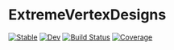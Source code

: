 # ExtremeVertexDesigns

[![Stable](https://img.shields.io/badge/docs-stable-blue.svg)](https://caseykneale.github.io/ExtremeVertexDesigns.jl/stable)
[![Dev](https://img.shields.io/badge/docs-dev-blue.svg)](https://caseykneale.github.io/ExtremeVertexDesigns.jl/dev)
[![Build Status](https://github.com/caseykneale/ExtremeVertexDesigns.jl/workflows/CI/badge.svg)](https://github.com/caseykneale/ExtremeVertexDesigns.jl/actions)
[![Coverage](https://codecov.io/gh/caseykneale/ExtremeVertexDesigns.jl/branch/master/graph/badge.svg)](https://codecov.io/gh/caseykneale/ExtremeVertexDesigns.jl)
